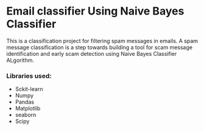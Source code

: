 # Email classifier Using Naive Bayes Classifier
This is a classification project for filtering spam messages in emails.
A spam message classification is a step towards building a tool for scam message identification and early scam detection using Naive Bayes Classifier ALgorithm.

### Libraries used:
<ul>
  <li>Sckit-learn</li>
  <li>Numpy</li>
  <li>Pandas</li>
  <li>Matplotlib</li>
  <li>seaborn</li> 
  <li>Scipy</li>
</ul> 
 

 
